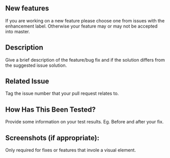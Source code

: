 ## New features
If you are working on a new feature please choose one from issues with the enhancement label. Otherwise your feature may or may not be accepted into master.

## Description
Give a brief description of the feature/bug fix and if the solution differs from the suggested issue solution.

## Related Issue
Tag the issue number that your pull request relates to.

## How Has This Been Tested?
Provide some information on your test results. Eg. Before and after your fix.

## Screenshots (if appropriate):
Only required for fixes or features that invole a visual element.
